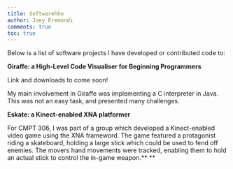 ```yaml
---
title: Softwarehho
author: Joey Eremondi
comments: true
toc: true
---
```


Below is a list of software projects I have developed or contributed code to:

**Giraffe: a High-Level Code Visualiser for Beginning Programmers**

Link and downloads to come soon!

My main involvement in Giraffe was implementing a C interpreter in Java. This was not an easy task, and presented many challenges.

**Eskate: a Kinect-enabled XNA platformer**

For CMPT 306, I was part of a group which developed a Kinect-enabled video game using the XNA frameword. The game featured a protagonist riding a skateboard, holding a large stick which could be used to fend off enemies. The movers hand movements were tracked, enabling them to hold an actual stick to control the in-game weapon.**
**  
